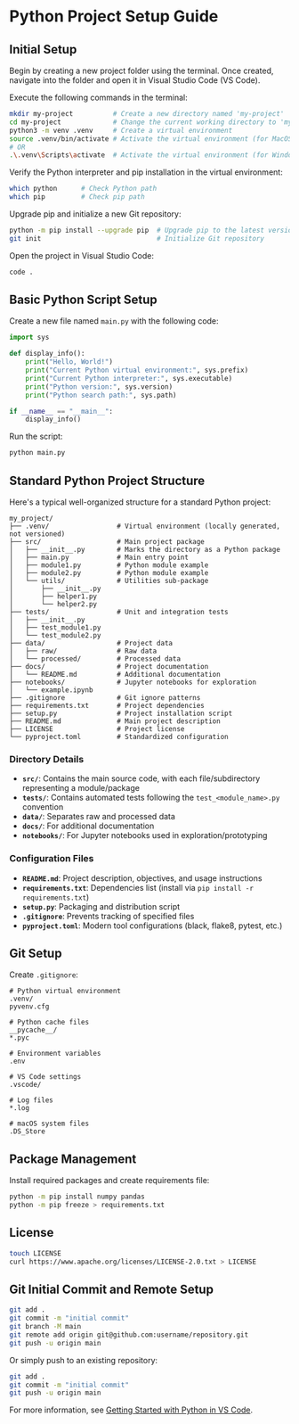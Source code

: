# Python Project Setup Guide

## Initial Setup

Begin by creating a new project folder using the terminal. Once created, navigate into the folder and open it in Visual Studio Code (VS Code).

Execute the following commands in the terminal:

```bash
mkdir my-project          # Create a new directory named 'my-project'
cd my-project             # Change the current working directory to 'my-project'
python3 -m venv .venv     # Create a virtual environment
source .venv/bin/activate # Activate the virtual environment (for MacOS/Linux)
# OR
.\.venv\Scripts\activate  # Activate the virtual environment (for Windows)
```

Verify the Python interpreter and pip installation in the virtual environment:

```bash
which python      # Check Python path
which pip         # Check pip path
```

Upgrade pip and initialize a new Git repository:

```bash
python -m pip install --upgrade pip  # Upgrade pip to the latest version
git init                             # Initialize Git repository
```

Open the project in Visual Studio Code:

```bash
code .
```

## Basic Python Script Setup

Create a new file named `main.py` with the following code:

```python
import sys

def display_info():
    print("Hello, World!")
    print("Current Python virtual environment:", sys.prefix)
    print("Current Python interpreter:", sys.executable)
    print("Python version:", sys.version)
    print("Python search path:", sys.path)

if __name__ == "__main__":
    display_info()
```

Run the script:

```bash
python main.py
```

## Standard Python Project Structure

Here's a typical well-organized structure for a standard Python project:

```plaintext
my_project/
├── .venv/                 # Virtual environment (locally generated, not versioned)
├── src/                   # Main project package
│   ├── __init__.py        # Marks the directory as a Python package
│   ├── main.py            # Main entry point
│   ├── module1.py         # Python module example
│   ├── module2.py         # Python module example
│   └── utils/             # Utilities sub-package
│       ├── __init__.py
│       ├── helper1.py
│       └── helper2.py
├── tests/                 # Unit and integration tests
│   ├── __init__.py
│   ├── test_module1.py
│   └── test_module2.py
├── data/                  # Project data
│   ├── raw/               # Raw data
│   └── processed/         # Processed data
├── docs/                  # Project documentation
│   └── README.md          # Additional documentation
├── notebooks/             # Jupyter notebooks for exploration
│   └── example.ipynb
├── .gitignore             # Git ignore patterns
├── requirements.txt       # Project dependencies
├── setup.py               # Project installation script
├── README.md              # Main project description
├── LICENSE                # Project license
└── pyproject.toml         # Standardized configuration
```

### Directory Details

- **`src/`**: Contains the main source code, with each file/subdirectory representing a module/package
- **`tests/`**: Contains automated tests following the `test_<module_name>.py` convention
- **`data/`**: Separates raw and processed data
- **`docs/`**: For additional documentation
- **`notebooks/`**: For Jupyter notebooks used in exploration/prototyping

### Configuration Files

- **`README.md`**: Project description, objectives, and usage instructions
- **`requirements.txt`**: Dependencies list (install via `pip install -r requirements.txt`)
- **`setup.py`**: Packaging and distribution script
- **`.gitignore`**: Prevents tracking of specified files
- **`pyproject.toml`**: Modern tool configurations (black, flake8, pytest, etc.)

## Git Setup

Create `.gitignore`:

```plaintext
# Python virtual environment
.venv/
pyvenv.cfg

# Python cache files
__pycache__/
*.pyc

# Environment variables
.env

# VS Code settings
.vscode/

# Log files
*.log

# macOS system files
.DS_Store
```

## Package Management

Install required packages and create requirements file:

```bash
python -m pip install numpy pandas
python -m pip freeze > requirements.txt
```

## License

```bash
touch LICENSE
curl https://www.apache.org/licenses/LICENSE-2.0.txt > LICENSE
```

## Git Initial Commit and Remote Setup

```bash
git add .
git commit -m "initial commit"
git branch -M main
git remote add origin git@github.com:username/repository.git
git push -u origin main
```

Or simply push to an existing repository:

```bash
git add .
git commit -m "initial commit"
git push -u origin main
```

For more information, see [Getting Started with Python in VS Code](https://code.visualstudio.com/docs/python/python-tutorial).